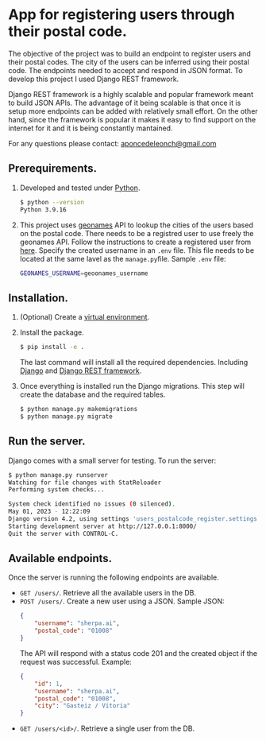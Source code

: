 # App for registering users through their postal code.

The objective of the project was to build an endpoint to register users and their postal codes. The city of the users
can be inferred using their postal code. The endpoints needed to accept and respond in JSON format. To develop this
project I used Django REST framework.

Django REST framework is a highly scalable and popular framework meant to build JSON APIs. The advantage of it being
scalable is that once it is setup more endpoints can be added with relatively small effort. On the other hand, since
the framework is popular it makes it easy to find support on the internet for it and it is being constantly mantained.

For any questions please contact: aponcedeleonch@gmail.com

## Prerequirements.

1.  Developed and tested under [Python](https://www.python.org/).
    ```sh
    $ python --version
    Python 3.9.16
    ```

2.  This project uses [geonames](https://www.geonames.org/) API to lookup the cities of the users based on the postal
    code. There needs to be a registred user to use freely the geonames API. Follow the instructions to create a
    registered user from [here](https://www.geonames.org/export/web-services.html). Specify the created username in
    an `.env` file. This file needs to be located at the same lavel as the `manage.py`file. Sample `.env` file:
    ```sh
    GEONAMES_USERNAME=geoonames_username
    ```

## Installation.

1.  (Optional) Create a [virtual environment](https://docs.python.org/3/library/venv.html).
2.  Install the package.
    ```sh
    $ pip install -e .
    ```
    The last command will install all the required dependencies. Including [Django](https://www.djangoproject.com/) and
    [Django REST framework](https://www.django-rest-framework.org/).

3.  Once everything is installed run the Django migrations. This step will create the database and the required tables.
    ```sh
    $ python manage.py makemigrations
    $ python manage.py migrate
    ```

## Run the server.

Django comes with a small server for testing. To run the server:
```sh
$ python manage.py runserver
Watching for file changes with StatReloader
Performing system checks...

System check identified no issues (0 silenced).
May 01, 2023 - 12:22:09
Django version 4.2, using settings 'users_postalcode_register.settings'
Starting development server at http://127.0.0.1:8000/
Quit the server with CONTROL-C.
```

## Available endpoints.

Once the server is running the following endpoints are available.
-   `GET /users/`. Retrieve all the available users in the DB.
-   `POST /users/`. Create a new user using a JSON. Sample JSON:
    ```json
    {
        "username": "sherpa.ai",
        "postal_code": "01008"
    }
    ```
    The API will respond with a status code 201 and the created object if the request was successful. Example:
    ```json
    {
        "id": 1,
        "username": "sherpa.ai",
        "postal_code": "01008",
        "city": "Gasteiz / Vitoria"
    }
    ```
-   `GET /users/<id>/`. Retrieve a single user from the DB.
